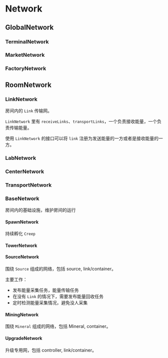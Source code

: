 # Network

## GlobalNetwork

### TerminalNetwork

### MarketNetwork

### FactoryNetwork

## RoomNetwork

### LinkNetwork

房间内的 `Link` 传输网。

`LinkNetwork` 里有 `receiveLinks`、`transportLinks`，一个负责接收能量，一个负责传输能量。

使用 `LinkNetwork` 的接口可以将 `link` 注册为发送能量的一方或者是接收能量的一方。

### LabNetwork

### CenterNetwork

### TransportNetwork

### BaseNetwork

房间内的基础设施，维护房间的运行

#### SpawnNetwork

持续孵化 `Creep`

#### TowerNetwork

#### SourceNetwork

围绕 `Source` 组成的网络，包括 source, link/container。

主要工作：

- 发布能量采集任务，能量传输任务
- 在没有 `Link` 的情况下，需要发布能量回收任务
- 定时检测能量采集情况，避免没人采集

#### MiningNetwork

围绕 `Mineral` 组成的网络，包括 Mineral, container。

#### UpgradeNetwork

升级专用网，包括 controller, link/container。
